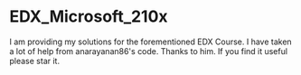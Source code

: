 # EDX_Microsoft_210x
I am providing my solutions for the forementioned EDX Course.
I have taken a lot of help from anarayanan86's code. Thanks to him.
If you find it useful please star it.

